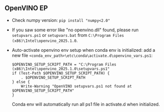 ## OpenVINO EP

- Check numpy version: `pip install "numpy<2.0"`
- If you saw some error like "no openvino.dll" found, please run `setupvars.ps1` or `setupvars.bat` from `C:\Program Files (x86)\Intel\openvino_2025.1.0`.
- Auto-activate openvino env setup when conda env is initialized: add a new file `<conda_env_path>\etc\conda\activate.d\openvino_vars.ps1`:
    ```
    $OPENVINO_SETUP_SCRIPT_PATH = "C:\Program Files (x86)\Intel\openvino_2025.1.0\setupvars.ps1"
    if (Test-Path $OPENVINO_SETUP_SCRIPT_PATH) {
        . $OPENVINO_SETUP_SCRIPT_PATH
    } else {
        Write-Warning "OpenVINO setupvars.ps1 not found at $OPENVINO_SETUP_SCRIPT_PATH"
    }
    ```

    Conda env will automatically run all ps1 file in activate.d when initialized.